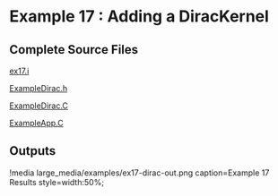 # Example 17 : Adding a DiracKernel

[](---)

## Complete Source Files

[ex17.i](https://github.com/idaholab/moose/blob/devel/examples/ex17_dirac/ex17.i)

[ExampleDirac.h](https://github.com/idaholab/moose/blob/devel/examples/ex17_dirac/include/dirackernels/ExampleDirac.h)

[ExampleDirac.C](https://github.com/idaholab/moose/blob/devel/examples/ex17_dirac/src/dirackernels/ExampleDirac.C)

[ExampleApp.C](https://github.com/idaholab/moose/blob/devel/examples/ex17_dirac/src/base/ExampleApp.C)

[](---)

## Outputs

!media large_media/examples/ex17-dirac-out.png
       caption=Example 17 Results
       style=width:50%;

